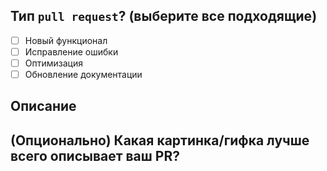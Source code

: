 ## Тип `pull request`? (выберите все подходящие)

<!--
Это поясняющий комментарий:
-  [x] Выбранный пункт
-  [ ] Невыбранный пункт
-->

-   [ ] Новый функционал
-   [ ] Исправление ошибки
-   [ ] Оптимизация
-   [ ] Обновление документации

## Описание

<!--
Не оставляйте это поле пустым!
Данный PR [добавляет/удаляет/исправляет/заменяет] [функционал/ошибку/и т.д.].
-->

## (Опционально) Какая картинка/гифка лучше всего описывает ваш PR?

<!--
Как прикрепить файл:
<img src="https://<image/gif source>"/>
-->
